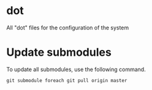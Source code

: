 dot
===

All "dot" files for the configuration of the system

# Update submodules

To update all submodules, use the following command.

    git submodule foreach git pull origin master
